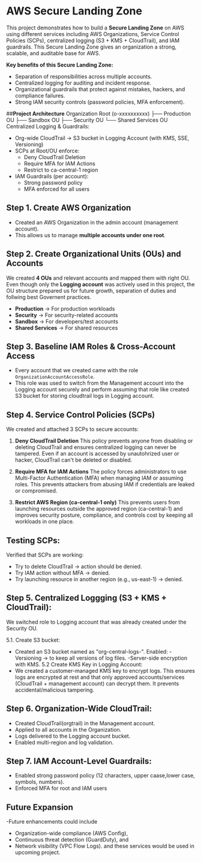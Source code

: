 # AWS Secure Landing Zone

This project demonstrates how to build a **Secure Landing Zone** on AWS using different services including AWS Organizations, Service Control Policies (SCPs), centralized logging (S3 + KMS + CloudTrail), and IAM guardrails. This Secure Landing Zone gives an organization a strong, scalable, and auditable base for AWS. 

**Key benefits of this Secure Landing Zone:**
- Separation of responsibilities across multiple accounts.
- Centralized logging for auditing and incident response.
- Organizational guardrails that protect against mistakes, hackers, and compliance failures.
- Strong IAM security controls (password policies, MFA enforcement).

##**Project Architecture**
Organization Root (o-xxxxxxxxxx)
├── Production OU
├── Sandbox OU
├── Security OU
└── Shared Services OU
Centralized Logging & Guardrails:
- Org-wide CloudTrail → S3 bucket in Logging Account (with KMS, SSE, Versioning)
- SCPs at Root/OU enforce:
  - Deny CloudTrail Deletion
  - Require MFA for IAM Actions
  - Restrict to ca-central-1 region
- IAM Guardrails (per account):
  - Strong password policy
  - MFA enforced for all users

## Step 1. Create AWS Organization
- Created an AWS Organization in the admin account (management account). 
- This allows us to manage **multiple accounts under one root**.  


## Step 2. Create Organizational Units (OUs) and Accounts
We created **4 OUs** and relevant accounts and mapped them with right OU. Even though only the **Logging account** was actively used in this project, the OU structure prepared us for future growth, separation of duties and follwing best Governent practices. 

- **Production** → For production workloads
- **Security** → For security-related accounts
- **Sandbox** → For developers/test accounts
- **Shared Services** → For shared resources

## Step 3. Baseline IAM Roles & Cross-Account Access
- Every account that we created came with the role `OrganizationAccountAccessRole`.  
- This role was used to switch from the Management account into the Logging account securely and perform assuming that role like created S3 bucket for storing cloudtrail logs in Logging account. 


## Step 4. Service Control Policies (SCPs)
We created and attached 3 SCPs to secure accounts:

1. **Deny CloudTrail Deletion**
  This policy prevents anyone from disabling or deleting CloudTrail and ensures centralized logging can never be tampered. Even if an account is accessed by unautohrized user or hacker, CloudTrail can't be deleted or disabled.

2. **Require MFA for IAM Actions**
The policy forces administrators to use Multi-Factor Authentication (MFA) when managing IAM or assuming roles. This prevents attackers from abusing IAM if credentials are leaked or compromised. 

3. **Restrict AWS Region (ca-central-1 only)**
This prevents users from launching resources outside the approved region (ca-central-1) and improves security posture, compliance, and controls cost by keeping all workloads in one place.

## **Testing SCPs**:

Verified that SCPs are working:
- Try to delete CloudTrail → action should be denied.
- Try IAM action without MFA → denied.
- Try launching resource in another region (e.g., us-east-1) → denied.


## Step 5. Centralized Loggging (S3 + KMS + CloudTrail):
We switched role to Logging account that was already created under the Security OU.

5.1. Create S3 bucket:
- Created an S3 bucket named as "org-central-logs-<account-id>".
Enabled:
        -Versioning → to keep all versions of log files.
        -Server-side encryption with KMS.
5.2 Create KMS Key in Logging Account:
- We created a customer-managed KMS key to encrypt logs. This ensures logs are encrypted at rest and that only approved accounts/services (CloudTrail + management account) can decrypt them. It prevents accidental/malicious tampering.

## Step 6. Organization-Wide CloudTrail:

- Created CloudTrail(orgtrail) in the Management account.
- Applied to all accounts in the Organization.
- Logs delivered to the Logging account bucket.
- Enabled multi-region and log validation.

## Step 7. IAM Account-Level Guardrails:

- Enabled strong password policy (12 characters, upper caase,lower case, symbols, numbers).
- Enforced MFA for root and IAM users


## **Future Expansion**

-Future enhancements could include
- Organization-wide compliance (AWS Config),
- Continuous threat detection (GuardDuty), and
- Network visibility (VPC Flow Logs).
and these services would be used in upcoming project. 
